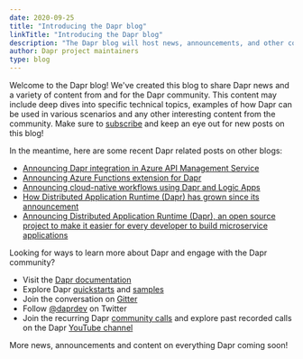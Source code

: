 ```yaml
---
date: 2020-09-25
title: "Introducing the Dapr blog"
linkTitle: "Introducing the Dapr blog"
description: "The Dapr blog will host news, announcements, and other content by and for the Dapr community"
author: Dapr project maintainers
type: blog
---
```


Welcome to the Dapr blog! We've created this blog to share Dapr news and a variety of content from and for the Dapr community. This content may include deep dives into specific technical topics, examples of how Dapr can be used in various scenarios and any other interesting content from the community. Make sure to [subscribe](https://blog.dapr.io/posts/index.xml) and keep an eye out for new posts on this blog!

In the meantime, here are some recent Dapr related posts on other blogs:

- [Announcing Dapr integration in Azure API Management Service](https://cloudblogs.microsoft.com/opensource/2020/09/22/announcing-dapr-integration-azure-api-management-service-apim/)
- [Announcing Azure Functions extension for Dapr](https://cloudblogs.microsoft.com/opensource/2020/07/01/announcing-azure-functions-extension-for-dapr/)
- [Announcing cloud-native workflows using Dapr and Logic Apps](https://cloudblogs.microsoft.com/opensource/2020/05/26/announcing-cloud-native-workflows-dapr-logic-apps/)
- [How Distributed Application Runtime (Dapr) has grown since its announcement](https://cloudblogs.microsoft.com/opensource/2020/04/29/distributed-application-runtime-dapr-growth-community-update/)
- [Announcing Distributed Application Runtime (Dapr), an open source project to make it easier for every developer to build microservice applications](https://cloudblogs.microsoft.com/opensource/2019/10/16/announcing-dapr-open-source-project-build-microservice-applications/)

Looking for ways to learn more about Dapr and engage with the Dapr community?

- Visit the [Dapr documentation](https://docs.dapr.io)
- Explore Dapr [quickstarts](https://github.com/dapr/quickstarts) and [samples](https://github.com/dapr/samples)
- Join the conversation on [Gitter](https://gitter.im/Dapr/)
- Follow [@daprdev](https://twitter.com/daprdev) on Twitter
- Join the recurring Dapr [community calls](https://aka.ms/dapr-community-call) and explore past recorded calls on the Dapr [YouTube channel](https://www.youtube.com/channel/UCtpSQ9BLB_3EXdWAUQYwnRA)

More news, announcements and content on everything Dapr coming soon!